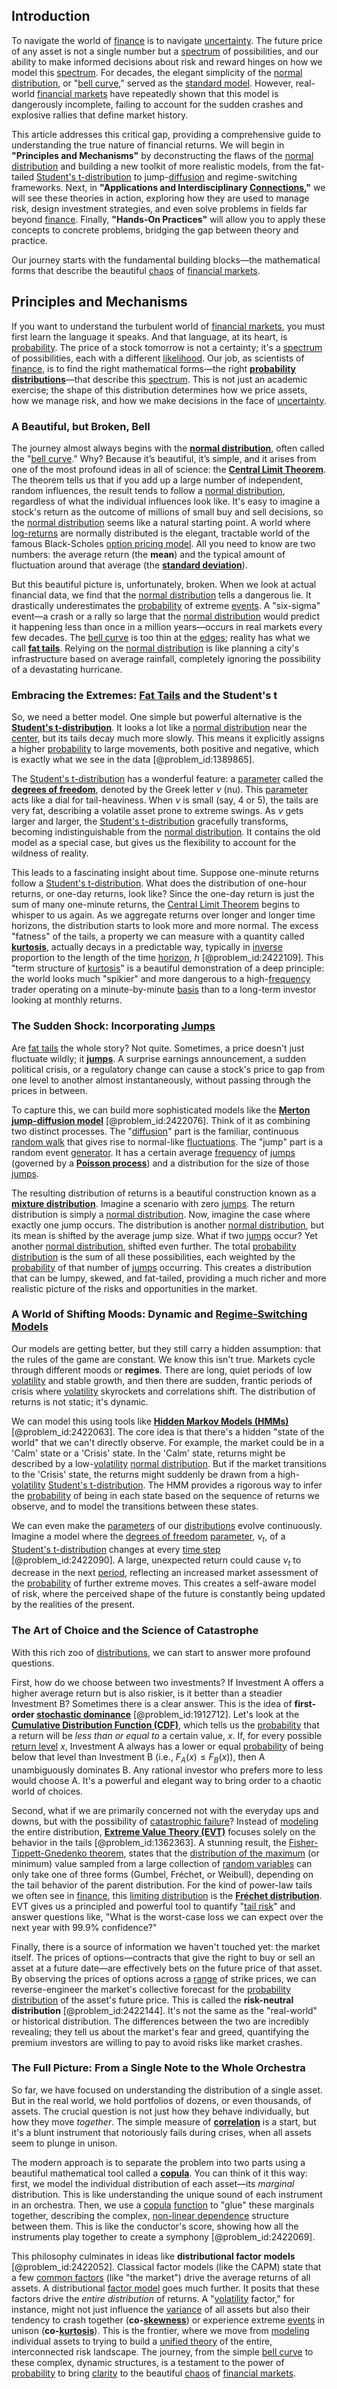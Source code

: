 ## Introduction
To navigate the world of [finance](@article_id:144433) is to navigate [uncertainty](@article_id:275351). The future price of any asset is not a single number but a [spectrum](@article_id:273306) of possibilities, and our ability to make informed decisions about risk and reward hinges on how we model this [spectrum](@article_id:273306). For decades, the elegant simplicity of the [normal distribution](@article_id:136983), or "[bell curve](@article_id:150323)," served as the [standard model](@article_id:136930). However, real-world [financial markets](@article_id:142343) have repeatedly shown that this model is dangerously incomplete, failing to account for the sudden crashes and explosive rallies that define market history.

This article addresses this critical gap, providing a comprehensive guide to understanding the true nature of financial returns. We will begin in **"Principles and Mechanisms"** by deconstructing the flaws of the [normal distribution](@article_id:136983) and building a new toolkit of more realistic models, from the fat-tailed [Student's t-distribution](@article_id:141602) to jump-[diffusion](@article_id:140951) and regime-switching frameworks. Next, in **"Applications and Interdisciplinary [Connections](@article_id:193345),"** we will see these theories in action, exploring how they are used to manage risk, design investment strategies, and even solve problems in fields far beyond [finance](@article_id:144433). Finally, **"Hands-On Practices"** will allow you to apply these concepts to concrete problems, bridging the gap between theory and practice.

Our journey starts with the fundamental building blocks—the mathematical forms that describe the beautiful [chaos](@article_id:274809) of [financial markets](@article_id:142343).

## Principles and Mechanisms

If you want to understand the turbulent world of [financial markets](@article_id:142343), you must first learn the language it speaks. And that language, at its heart, is [probability](@article_id:263106). The price of a stock tomorrow is not a certainty; it's a [spectrum](@article_id:273306) of possibilities, each with a different [likelihood](@article_id:166625). Our job, as scientists of [finance](@article_id:144433), is to find the right mathematical forms—the right **[probability distributions](@article_id:146616)**—that describe this [spectrum](@article_id:273306). This is not just an academic exercise; the shape of this distribution determines how we price assets, how we manage risk, and how we make decisions in the face of [uncertainty](@article_id:275351).

### A Beautiful, but Broken, Bell

The journey almost always begins with the **[normal distribution](@article_id:136983)**, often called the "[bell curve](@article_id:150323)." Why? Because it’s beautiful, it’s simple, and it arises from one of the most profound ideas in all of science: the **[Central Limit Theorem](@article_id:142614)**. The theorem tells us that if you add up a large number of independent, random influences, the result tends to follow a [normal distribution](@article_id:136983), regardless of what the individual influences look like. It's easy to imagine a stock's return as the outcome of millions of small buy and sell decisions, so the [normal distribution](@article_id:136983) seems like a natural starting point. A world where [log-returns](@article_id:270346) are normally distributed is the elegant, tractable world of the famous Black-Scholes [option pricing model](@article_id:138487). All you need to know are two numbers: the average return (the **mean**) and the typical amount of fluctuation around that average (the **[standard deviation](@article_id:153124)**).

But this beautiful picture is, unfortunately, broken. When we look at actual financial data, we find that the [normal distribution](@article_id:136983) tells a dangerous lie. It drastically underestimates the [probability](@article_id:263106) of extreme [events](@article_id:175929). A "six-sigma" event—a crash or a rally so large that the [normal distribution](@article_id:136983) would predict it happening less than once in a million years—occurs in real markets every few decades. The [bell curve](@article_id:150323) is too thin at the [edges](@article_id:274218); reality has what we call **[fat tails](@article_id:139599)**. Relying on the [normal distribution](@article_id:136983) is like planning a city's infrastructure based on average rainfall, completely ignoring the possibility of a devastating hurricane.

### Embracing the Extremes: [Fat Tails](@article_id:139599) and the Student's t

So, we need a better model. One simple but powerful alternative is the **[Student's t-distribution](@article_id:141602)**. It looks a lot like a [normal distribution](@article_id:136983) near the [center](@article_id:265330), but its tails decay much more slowly. This means it explicitly assigns a higher [probability](@article_id:263106) to large movements, both positive and negative, which is exactly what we see in the data [@problem_id:1389865].

The [Student's t-distribution](@article_id:141602) has a wonderful feature: a [parameter](@article_id:174151) called the **[degrees of freedom](@article_id:137022)**, denoted by the Greek letter $\nu$ (nu). This [parameter](@article_id:174151) acts like a dial for tail-heaviness. When $\nu$ is small (say, 4 or 5), the tails are very fat, describing a volatile asset prone to extreme swings. As $\nu$ gets larger and larger, the [Student's t-distribution](@article_id:141602) gracefully transforms, becoming indistinguishable from the [normal distribution](@article_id:136983). It contains the old model as a special case, but gives us the flexibility to account for the wildness of reality.

This leads to a fascinating insight about time. Suppose one-minute returns follow a [Student's t-distribution](@article_id:141602). What does the distribution of one-hour returns, or one-day returns, look like? Since the one-day return is just the sum of many one-minute returns, the [Central Limit Theorem](@article_id:142614) begins to whisper to us again. As we aggregate returns over longer and longer time horizons, the distribution starts to look more and more normal. The excess "fatness" of the tails, a property we can measure with a quantity called **[kurtosis](@article_id:269469)**, actually decays in a predictable way, typically in [inverse](@article_id:260340) proportion to the length of the time [horizon](@article_id:192169), $h$ [@problem_id:2422109]. This "term structure of [kurtosis](@article_id:269469)" is a beautiful demonstration of a deep principle: the world looks much "spikier" and more dangerous to a high-[frequency](@article_id:264036) trader operating on a minute-by-minute [basis](@article_id:155813) than to a long-term investor looking at monthly returns.

### The Sudden Shock: Incorporating [Jumps](@article_id:273296)

Are [fat tails](@article_id:139599) the whole story? Not quite. Sometimes, a price doesn't just fluctuate wildly; it **[jumps](@article_id:273296)**. A surprise earnings announcement, a sudden political crisis, or a regulatory change can cause a stock's price to gap from one level to another almost instantaneously, without passing through the prices in between.

To capture this, we can build more sophisticated models like the **[Merton jump-diffusion model](@article_id:138989)** [@problem_id:2422076]. Think of it as combining two distinct processes. The "[diffusion](@article_id:140951)" part is the familiar, continuous [random walk](@article_id:142126) that gives rise to normal-like [fluctuations](@article_id:150006). The "jump" part is a random event [generator](@article_id:152213). It has a certain average [frequency](@article_id:264036) of [jumps](@article_id:273296) (governed by a **[Poisson process](@article_id:142505)**) and a distribution for the size of those [jumps](@article_id:273296).

The resulting distribution of returns is a beautiful construction known as a **[mixture distribution](@article_id:172396)**. Imagine a scenario with zero [jumps](@article_id:273296). The return distribution is simply a [normal distribution](@article_id:136983). Now, imagine the case where exactly one jump occurs. The distribution is another [normal distribution](@article_id:136983), but its mean is shifted by the average jump size. What if two [jumps](@article_id:273296) occur? Yet another [normal distribution](@article_id:136983), shifted even further. The total [probability distribution](@article_id:145910) is the sum of all these possibilities, each weighted by the [probability](@article_id:263106) of that number of [jumps](@article_id:273296) occurring. This creates a distribution that can be lumpy, skewed, and fat-tailed, providing a much richer and more realistic picture of the risks and opportunities in the market.

### A World of Shifting Moods: Dynamic and [Regime-Switching Models](@article_id:147342)

Our models are getting better, but they still carry a hidden assumption: that the rules of the game are constant. We know this isn't true. Markets cycle through different moods or **regimes**. There are long, quiet periods of low [volatility](@article_id:266358) and stable growth, and then there are sudden, frantic periods of crisis where [volatility](@article_id:266358) skyrockets and correlations shift. The distribution of returns is not static; it's dynamic.

We can model this using tools like **[Hidden Markov Models (HMMs)](@article_id:176494)** [@problem_id:2422063]. The core idea is that there's a hidden "state of the world" that we can't directly observe. For example, the market could be in a 'Calm' state or a 'Crisis' state. In the 'Calm' state, returns might be described by a low-[volatility](@article_id:266358) [normal distribution](@article_id:136983). But if the market transitions to the 'Crisis' state, the returns might suddenly be drawn from a high-[volatility](@article_id:266358) [Student's t-distribution](@article_id:141602). The HMM provides a rigorous way to infer the [probability](@article_id:263106) of being in each state based on the sequence of returns we observe, and to model the transitions between these states.

We can even make the [parameters](@article_id:173606) of our [distributions](@article_id:177476) evolve continuously. Imagine a model where the [degrees of freedom](@article_id:137022) [parameter](@article_id:174151), $\nu_t$, of a [Student's t-distribution](@article_id:141602) changes at every [time step](@article_id:136673) [@problem_id:2422090]. A large, unexpected return could cause $\nu_t$ to decrease in the next [period](@article_id:169165), reflecting an increased market assessment of the [probability](@article_id:263106) of further extreme moves. This creates a self-aware model of risk, where the perceived shape of the future is constantly being updated by the realities of the present.

### The Art of Choice and the Science of Catastrophe

With this rich zoo of [distributions](@article_id:177476), we can start to answer more profound questions.

First, how do we choose between two investments? If Investment A offers a higher average return but is also riskier, is it better than a steadier Investment B? Sometimes there is a clear answer. This is the idea of **first-order [stochastic dominance](@article_id:142472)** [@problem_id:1912712]. Let's look at the **[Cumulative Distribution Function (CDF)](@article_id:264206)**, which tells us the [probability](@article_id:263106) that a return will be *less than or equal to* a certain value, $x$. If, for every possible [return level](@article_id:147245) $x$, Investment A always has a lower or equal [probability](@article_id:263106) of being below that level than Investment B (i.e., $F_A(x) \le F_B(x)$), then A unambiguously dominates B. Any rational investor who prefers more to less would choose A. It's a powerful and elegant way to bring order to a chaotic world of choices.

Second, what if we are primarily concerned not with the everyday ups and downs, but with the possibility of [catastrophic failure](@article_id:198145)? Instead of [modeling](@article_id:268079) the entire distribution, **[Extreme Value Theory (EVT)](@article_id:138955)** focuses solely on the behavior in the tails [@problem_id:1362363]. A stunning result, the [Fisher-Tippett-Gnedenko theorem](@article_id:186053), states that the [distribution of the maximum](@article_id:268670) (or minimum) value sampled from a large collection of [random variables](@article_id:142345) can only take one of three forms (Gumbel, Fréchet, or Weibull), depending on the tail behavior of the parent distribution. For the kind of power-law tails we often see in [finance](@article_id:144433), this [limiting distribution](@article_id:174303) is the **[Fréchet distribution](@article_id:260221)**. EVT gives us a principled and powerful tool to quantify "[tail risk](@article_id:141070)" and answer questions like, "What is the worst-case loss we can expect over the next year with 99.9% confidence?"

Finally, there is a source of information we haven't touched yet: the market itself. The prices of options—contracts that give the right to buy or sell an asset at a future date—are effectively bets on the future price of that asset. By observing the prices of options across a [range](@article_id:154892) of strike prices, we can reverse-engineer the market's collective forecast for the [probability distribution](@article_id:145910) of the asset's future price. This is called the **risk-neutral distribution** [@problem_id:2422144]. It's not the same as the "real-world" or historical distribution. The differences between the two are incredibly revealing; they tell us about the market's fear and greed, quantifying the premium investors are willing to pay to avoid risks like market crashes.

### The Full Picture: From a Single Note to the Whole Orchestra

So far, we have focused on understanding the distribution of a single asset. But in the real world, we hold portfolios of dozens, or even thousands, of assets. The crucial question is not just how they behave individually, but how they move *together*. The simple measure of **[correlation](@article_id:265479)** is a start, but it's a blunt instrument that notoriously fails during crises, when all assets seem to plunge in unison.

The modern approach is to separate the problem into two parts using a beautiful mathematical tool called a **[copula](@article_id:269054)**. You can think of it this way: first, we model the individual distribution of each asset—its *marginal* distribution. This is like understanding the unique sound of each instrument in an orchestra. Then, we use a [copula](@article_id:269054) [function](@article_id:141001) to "glue" these marginals together, describing the complex, [non-linear dependence](@article_id:265282) structure between them. This is like the conductor's score, showing how all the instruments play together to create a symphony [@problem_id:2422069].

This philosophy culminates in ideas like **distributional factor models** [@problem_id:2422052]. Classical factor models (like the CAPM) state that a few [common factors](@article_id:168286) (like "the market") drive the average returns of all assets. A distributional [factor model](@article_id:141385) goes much further. It posits that these factors drive the *entire distribution* of returns. A "[volatility](@article_id:266358) factor," for instance, might not just influence the [variance](@article_id:148683) of all assets but also their tendency to crash together (**co-[skewness](@article_id:177669)**) or experience extreme [events](@article_id:175929) in unison (**co-[kurtosis](@article_id:269469)**). This is the frontier, where we move from [modeling](@article_id:268079) individual assets to trying to build a [unified theory](@article_id:160977) of the entire, interconnected risk landscape. The journey, from the simple [bell curve](@article_id:150323) to these complex, dynamic structures, is a testament to the power of [probability](@article_id:263106) to bring [clarity](@article_id:191166) to the beautiful [chaos](@article_id:274809) of [financial markets](@article_id:142343).

